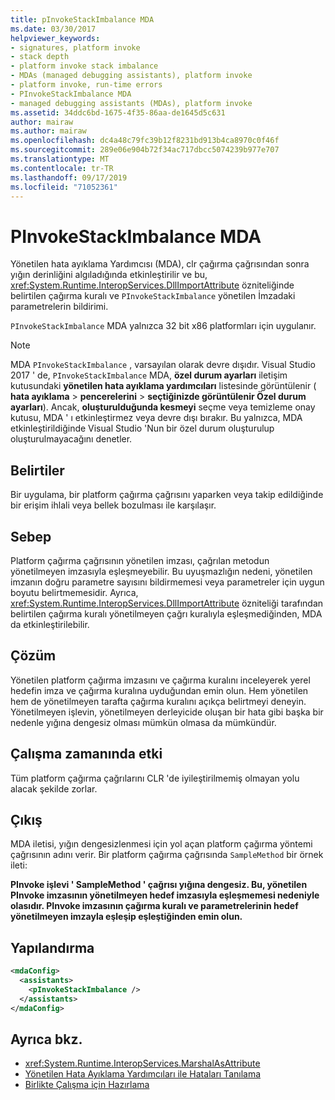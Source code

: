 ```yaml
---
title: pInvokeStackImbalance MDA
ms.date: 03/30/2017
helpviewer_keywords:
- signatures, platform invoke
- stack depth
- platform invoke stack imbalance
- MDAs (managed debugging assistants), platform invoke
- platform invoke, run-time errors
- PInvokeStackImbalance MDA
- managed debugging assistants (MDAs), platform invoke
ms.assetid: 34ddc6bd-1675-4f35-86aa-de1645d5c631
author: mairaw
ms.author: mairaw
ms.openlocfilehash: dc4a48c79fc39b12f8231bd913b4ca8970c0f46f
ms.sourcegitcommit: 289e06e904b72f34ac717dbcc5074239b977e707
ms.translationtype: MT
ms.contentlocale: tr-TR
ms.lasthandoff: 09/17/2019
ms.locfileid: "71052361"
---
```

# <a name="pinvokestackimbalance-mda"></a>PInvokeStackImbalance MDA

Yönetilen hata ayıklama Yardımcısı (MDA), clr çağırma çağrısından sonra yığın derinliğini algıladığında etkinleştirilir ve bu, <xref:System.Runtime.InteropServices.DllImportAttribute> özniteliğinde belirtilen çağırma kuralı ve `PInvokeStackImbalance` yönetilen İmzadaki parametrelerin bildirimi.

`PInvokeStackImbalance` MDA yalnızca 32 bit x86 platformları için uygulanır.

> [!NOTE]
> MDA `PInvokeStackImbalance` , varsayılan olarak devre dışıdır. Visual Studio 2017 ' de, `PInvokeStackImbalance` MDA, **özel durum ayarları** iletişim kutusundaki **yönetilen hata ayıklama yardımcıları** listesinde görüntülenir ( **hata ayıklama** > **pencerelerini**  >   **seçtiğinizde görüntülenir Özel durum ayarları**). Ancak, **oluşturulduğunda kesmeyi** seçme veya temizleme onay kutusu, MDA ' ı etkinleştirmez veya devre dışı bırakır. Bu yalnızca, MDA etkinleştirildiğinde Visual Studio 'Nun bir özel durum oluşturulup oluşturulmayacağını denetler.

## <a name="symptoms"></a>Belirtiler

Bir uygulama, bir platform çağırma çağrısını yaparken veya takip edildiğinde bir erişim ihlali veya bellek bozulması ile karşılaşır.

## <a name="cause"></a>Sebep

Platform çağırma çağrısının yönetilen imzası, çağrılan metodun yönetilmeyen imzasıyla eşleşmeyebilir.  Bu uyuşmazlığın nedeni, yönetilen imzanın doğru parametre sayısını bildirmemesi veya parametreler için uygun boyutu belirtmemesidir.  Ayrıca, <xref:System.Runtime.InteropServices.DllImportAttribute> özniteliği tarafından belirtilen çağırma kuralı yönetilmeyen çağrı kuralıyla eşleşmediğinden, MDA da etkinleştirilebilir.

## <a name="resolution"></a>Çözüm

Yönetilen platform çağırma imzasını ve çağırma kuralını inceleyerek yerel hedefin imza ve çağırma kuralına uyduğundan emin olun.  Hem yönetilen hem de yönetilmeyen tarafta çağırma kuralını açıkça belirtmeyi deneyin. Yönetilmeyen işlevin, yönetilmeyen derleyicide oluşan bir hata gibi başka bir nedenle yığına dengesiz olması mümkün olmasa da mümkündür.

## <a name="effect-on-the-runtime"></a>Çalışma zamanında etki

Tüm platform çağırma çağrılarını CLR 'de iyileştirilmemiş olmayan yolu alacak şekilde zorlar.

## <a name="output"></a>Çıkış

MDA iletisi, yığın dengesizlenmesi için yol açan platform çağırma yöntemi çağrısının adını verir. Bir platform çağırma çağrısında `SampleMethod` bir örnek ileti:

**PInvoke işlevi ' SampleMethod ' çağrısı yığına dengesiz. Bu, yönetilen PInvoke imzasının yönetilmeyen hedef imzasıyla eşleşmemesi nedeniyle olasıdır. PInvoke imzasının çağırma kuralı ve parametrelerinin hedef yönetilmeyen imzayla eşleşip eşleştiğinden emin olun.**

## <a name="configuration"></a>Yapılandırma

```xml
<mdaConfig>
  <assistants>
    <pInvokeStackImbalance />
  </assistants>
</mdaConfig>
```

## <a name="see-also"></a>Ayrıca bkz.

- <xref:System.Runtime.InteropServices.MarshalAsAttribute>
- [Yönetilen Hata Ayıklama Yardımcıları ile Hataları Tanılama](diagnosing-errors-with-managed-debugging-assistants.md)
- [Birlikte Çalışma için Hazırlama](../interop/interop-marshaling.md)
